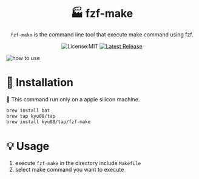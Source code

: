 <div align="center">

# 🏭 fzf-make

`fzf-make` is the command line tool that execute make command using fzf.

![License:MIT](https://img.shields.io/static/v1?label=License&message=MIT&color=blue&style=flat-square)
[![Latest Release](https://img.shields.io/github/v/release/kyu08/fzf-make?style=flat-square)](https://github.com/kyu08/fzf-make/releases/latest)

</div>

![how to use](https://user-images.githubusercontent.com/49891479/224536333-9bcdbc31-62a2-440d-87b6-17746d4ef138.gif)

# 🔧 Installation
🚨 This command run only on a apple silicon machine.

```sh
brew install bat
brew tap kyu08/tap
brew install kyu08/tap/fzf-make
```

# 💡 Usage
1. execute `fzf-make` in the directory include `Makefile`
1. select make command you want to execute
